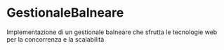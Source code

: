 # GestionaleBalneare
Implementazione di un gestionale balneare che sfrutta le tecnologie web per la concorrenza e la scalabilità
